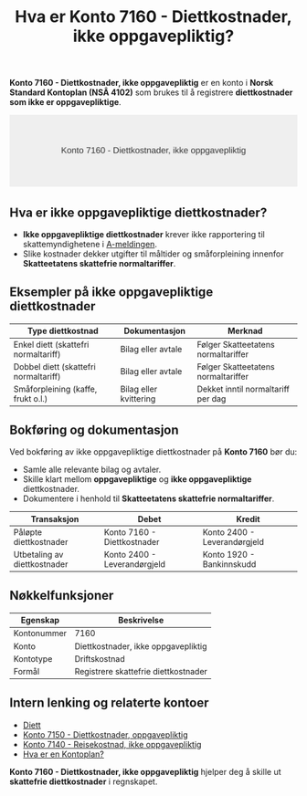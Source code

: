 ﻿---
title: "Hva er Konto 7160 - Diettkostnader, ikke oppgavepliktig?"
seoTitle: "7160-diettkostnader-ikke-oppgavepliktig"
meta_description: '**Konto 7160 - Diettkostnader, ikke oppgavepliktig** er en konto i **Norsk Standard Kontoplan (NSÂ 4102)** som brukes til å registrere **diettkostnader som ikk...'
slug: 7160-diettkostnader-ikke-oppgavepliktig
type: blog
layout: pages/single
---

**Konto 7160 - Diettkostnader, ikke oppgavepliktig** er en konto i **Norsk Standard Kontoplan (NSÂ 4102)** som brukes til å registrere **diettkostnader som ikke er oppgavepliktige**.

![Illustrasjon av konto 7160 Diettkostnader, ikke oppgavepliktig](7160-diettkostnader-ikke-oppgavepliktig-image.svg)

## Hva er ikke oppgavepliktige diettkostnader?

* **Ikke oppgavepliktige diettkostnader** krever ikke rapportering til skattemyndighetene i [A-meldingen](/blogs/regnskap/hva-er-a-melding "Hva er A-melding? Komplett Guide til A-meldingen").
* Slike kostnader dekker utgifter til måltider og småforpleining innenfor **Skatteetatens skattefrie normaltariffer**.

## Eksempler på ikke oppgavepliktige diettkostnader

| Type diettkostnad                          | Dokumentasjon           | Merknad                             |
|--------------------------------------------|-------------------------|-------------------------------------|
| Enkel diett (skattefri normaltariff)       | Bilag eller avtale      | Følger Skatteetatens normaltariffer |
| Dobbel diett (skattefri normaltariff)      | Bilag eller avtale      | Følger Skatteetatens normaltariffer |
| Småforpleining (kaffe, frukt o.l.)         | Bilag eller kvittering  | Dekket inntil normaltariff per dag  |

## Bokføring og dokumentasjon

Ved bokføring av ikke oppgavepliktige diettkostnader på **Konto 7160** bør du:

* Samle alle relevante bilag og avtaler.
* Skille klart mellom **oppgavepliktige** og **ikke oppgavepliktige** diettkostnader.
* Dokumentere i henhold til **Skatteetatens skattefrie normaltariffer**.

| Transaksjon                      | Debet                        | Kredit                       |
|----------------------------------|------------------------------|------------------------------|
| Påløpte diettkostnader           | Konto 7160 - Diettkostnader  | Konto 2400 - Leverandørgjeld |
| Utbetaling av diettkostnader     | Konto 2400 - Leverandørgjeld | Konto 1920 - Bankinnskudd    |

## Nøkkelfunksjoner

| Egenskap      | Beskrivelse                              |
|---------------|------------------------------------------|
| Kontonummer   | 7160                                     |
| Konto         | Diettkostnader, ikke oppgavepliktig      |
| Kontotype     | Driftskostnad                            |
| Formål        | Registrere skattefrie diettkostnader     |

## Intern lenking og relaterte kontoer

* [Diett](/blogs/regnskap/diett "Diett: Guide til normaltariffer, regler og regnskapsføring av diett")
* [Konto 7150 - Diettkostnader, oppgavepliktig](/blogs/kontoplan/7150-diettkostnader-oppgavepliktig "Konto 7150 - Diettkostnader, oppgavepliktig: Guide til oppgavepliktige diettkostnader i Norsk Standard Kontoplan")
* [Konto 7140 - Reisekostnad, ikke oppgavepliktig](/blogs/kontoplan/7140-reisekostnad-ikke-oppgavepliktig "Konto 7140 - Reisekostnad, ikke oppgavepliktig: Komplett Guide til Ikke Oppgavepliktige Reisekostnader")
* [Hva er en Kontoplan?](/blogs/regnskap/hva-er-kontoplan "Hva er en Kontoplan? Komplett Guide til Kontoplaner i Norsk Regnskap")

**Konto 7160 - Diettkostnader, ikke oppgavepliktig** hjelper deg å skille ut **skattefrie diettkostnader** i regnskapet.






